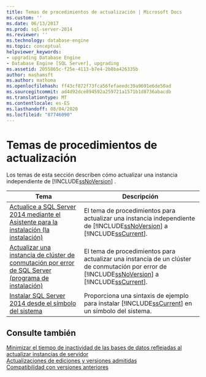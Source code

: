 ```yaml
---
title: Temas de procedimientos de actualización | Microsoft Docs
ms.custom: ''
ms.date: 06/13/2017
ms.prod: sql-server-2014
ms.reviewer: ''
ms.technology: database-engine
ms.topic: conceptual
helpviewer_keywords:
- upgrading Database Engine
- Database Engine [SQL Server], upgrading
ms.assetid: 2055865c-f25e-4113-b7e4-2b8ba426335b
author: mashamsft
ms.author: mathoma
ms.openlocfilehash: ff43cf072f73fca56fefaeedc39a9691e6de50ad
ms.sourcegitcommit: ad4d92dce894592a259721a1571b1d8736abacdb
ms.translationtype: MT
ms.contentlocale: es-ES
ms.lasthandoff: 08/04/2020
ms.locfileid: "87746090"
---
```

# <a name="upgrade-how-to-topics"></a>Temas de procedimientos de actualización
  Los temas de esta sección describen cómo actualizar una instancia independiente de [!INCLUDE[ssNoVersion](../../includes/ssnoversion-md.md)] .  
  
|Tema|Descripción|  
|-----------|-----------------|  
|[Actualice a SQL Server 2014 mediante el Asistente para la instalación &#40;la instalación&#41;](../../database-engine/install-windows/upgrade-sql-server-using-the-installation-wizard-setup.md)|El tema de procedimientos para actualizar una instancia independiente de [!INCLUDE[ssNoVersion](../../includes/ssnoversion-md.md)] a [!INCLUDE[ssCurrent](../../includes/sscurrent-md.md)].|  
|[Actualizar una instancia de clúster de conmutación por error de SQL Server &#40;programa de instalación&#41;](../failover-clusters/windows/upgrade-a-sql-server-failover-cluster-instance-setup.md)|El tema de procedimientos para actualizar una instancia de un clúster de conmutación por error de [!INCLUDE[ssNoVersion](../../includes/ssnoversion-md.md)] a [!INCLUDE[ssCurrent](../../includes/sscurrent-md.md)].|  
|[Instalar SQL Server 2014 desde el símbolo del sistema](../../database-engine/install-windows/install-sql-server-from-the-command-prompt.md)|Proporciona una sintaxis de ejemplo para instalar [!INCLUDE[ssCurrent](../../includes/sscurrent-md.md)] en un símbolo del sistema.|  
  
## <a name="see-also"></a>Consulte también  
 [Minimizar el tiempo de inactividad de las bases de datos reflejadas al actualizar instancias de servidor](../../database-engine/database-mirroring/upgrading-mirrored-instances.md)   
 [Actualizaciones de ediciones y versiones admitidas](../../database-engine/install-windows/supported-version-and-edition-upgrades.md)   
 [Compatibilidad con versiones anteriores](../../../2014/getting-started/backward-compatibility.md)  
  
  

